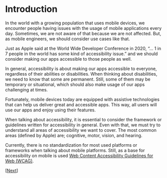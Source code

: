 # Introduction

In the world with a growing population that uses mobile devices, we encounter people having issues with the usage of mobile applications every day. Sometimes, we are not aware of that because we are not affected. But, as mobile engineers, we should consider use cases like that.

Just as Apple said at the World Wide Developer Conference in 2020, “... 1 in 7 people in the world has some kind of accessibility issue.” and we should consider making our apps accessible to those people as well.

In general, accessibility is about making our apps accessible to everyone, regardless of their abilities or disabilities. When thinking about disabilities, we need to know that some are permanent. Still, some of them may be temporary or situational, which should also make usage of our apps challenging at times.

Fortunately, mobile devices today are equipped with assistive technologies that can help us deliver great and accessible apps. This way, all users will use our apps and enjoy using their features.

When talking about accessibility, it is essential to consider the framework or guidelines written for accessibility in general. Even with that, we must try to understand all areas of accessibility we want to cover. The most common areas (defined by Apple) are; cognitive, motor, vision, and hearing.

Currently, there is no standardization for most used platforms or frameworks when talking about mobile platforms. Still, as a base for accessibility on mobile is used [Web Content Accessibility Guidelines for Web (WCAG)](https://www.w3.org/WAI/standards-guidelines/).

[[Next](../Accessibility%20features%20per%20mobile%20platform/Accessibility%20features%20per%20mobile%20platform.md)]
